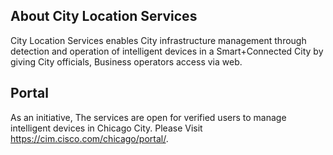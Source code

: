 ## About City Location Services

City Location Services enables City infrastructure management through detection and operation of intelligent devices in a Smart+Connected City by giving City officials, Business operators access via web.

## Portal

As an initiative, The services are open for verified users to manage intelligent devices in Chicago City.
Please Visit https://cim.cisco.com/chicago/portal/.
